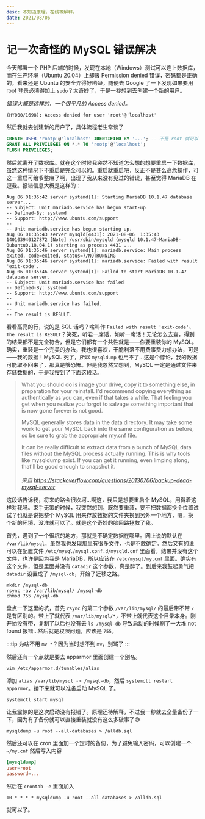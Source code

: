 ```yaml
---
desc: 不知道原理，在线等解释。
date: 2021/08/06
---
```


# 记一次奇怪的 MySQL 错误解决

今天部署一个 PHP 后端的时候，发现在本地（Windows）测试可以连上数据库，而在生产环境（Ubuntu 20.04）上却报 Permission denied 错误，密码都是正确的，看来还是 Ubuntu 的安全弄得好哟😅，随便去 Google 了一下发现如果要用 root 登录必须得加上 `sudo`？太奇妙了，于是一秒想到去创建一个新的用户。

*错误大概是这样的，一个很平凡的 Access denied。*

```log
(HY000/1698): Access denied for user 'root'@'localhost'
```

然后我就去创建新的用户了，具体流程老生常谈了

```sql
CREATE USER 'rootp'@'localhost' IDENTIFIED BY '...'; -- 不是 root 就可以，嘻嘻
GRANT ALL PRIVILEGES ON *.* TO 'rootp'@'localhost';
FLUSH PRIVILEGES;
```

然后就离开了数据库。就在这个时候我突然不知道怎么想的想要重启一下数据库，虽然这种情况下不重启是完全可以的。重启就重启吧，反正不是甚么高危操作，可这一重启可给爷整麻了啊，出现了我从来没有见过的错误，甚至觉得 MariaDB 在逗我。报错信息大概是这样的：

```log{8-9,17}
Aug 06 01:35:42 server systemd[1]: Starting MariaDB 10.1.47 database server...
-- Subject: Unit mariadb.service has begun start-up
-- Defined-By: systemd
-- Support: http://www.ubuntu.com/support
--
-- Unit mariadb.service has begun starting up.
Aug 06 01:35:43 server mysqld[4431]: 2021-08-06  1:35:43 140103940127872 [Note] /usr/sbin/mysqld (mysqld 10.1.47-MariaDB-0ubuntu0.18.04.1) starting as process 4431 ...
Aug 06 01:35:46 server systemd[1]: mariadb.service: Main process exited, code=exited, status=7/NOTRUNNING
Aug 06 01:35:46 server systemd[1]: mariadb.service: Failed with result 'exit-code'.
Aug 06 01:35:46 server systemd[1]: Failed to start MariaDB 10.1.47 database server.
-- Subject: Unit mariadb.service has failed
-- Defined-By: systemd
-- Support: http://www.ubuntu.com/support
--
-- Unit mariadb.service has failed.
--
-- The result is RESULT.
```

看看高亮的行，说的是 SQL 话吗？啥叫作 `Failed with result 'exit-code'`、`The result is RESULT`？笑死，听君一席话，如听一席话！无论怎么去查，得到的结果都不是完全符合，但是它们都有一个共性就是——你要重装你的 MySQL。确实，重装是一个完美的办法，我也很喜欢，干脆利落不用费事费力想办法，可是——我的数据！MySQL 死了，所以 `mysqldump` 也用不了...这是个悖论，我的数据可能取不回来了，那真是够恐怖。但是我忽然又想到，MySQL 一定是通过文件来存储数据的，于是我搜到了下面这段话。

> What you should do is image your drive, copy it to something else, in preparation for your reinstall. I'd recommend copying everything as authentically as you can, even if that takes a while. That feeling you get when you realize you forgot to salvage something important that is now gone forever is not good.
> 
> MySQL generally stores data in the data directory. It may take some work to get your MySQL back into the same configuration as before, so be sure to grab the appropriate my.cnf file.
> 
> It can be really difficult to extract data from a bunch of MySQL data files without the MySQL process actually running. This is why tools like mysqldump exist. If you can get it running, even limping along, that'll be good enough to snapshot it.
> <br><br>
> *来自 <https://stackoverflow.com/questions/20130706/backup-dead-mysql-server>*

这段话告诉我，将来的路会很坎坷...啊这，我只是想要重启个 MySQL，用得着这样对我吗。束手无策的时候，我突然想到，既然要重装，要不把数据都换个位置试试？也就是说把整个 MySQL 用来存放数据的文件夹换到另外一个地方，嗯，换个新的环境，没准就可以了。就是这个奇妙的脑回路拯救了我。

首先，遇到了一个很坑的地方，那就是不确定数据在哪里。网上说的默认在 `/var/lib/mysql`，虽然我也发现那里有很多文件，也是不敢确定。然后又有的说可以在配置文件 `/etc/mysql/mysql.conf.d/mysqld.cnf` 里面看，结果并没有这个文件，也许是因为我是 MariaDB，所以应该在 `/etc/mysql/my.cnf` 里面。确实有这个文件，但是里面并没有 `datadir` 这个参数，真是醉了。到后来我鼓起勇气把 `datadir` 设置成了 `/mysql-db`，开始了迁移之路。

```shell
mkdir /mysql-db
rsync -av /var/lib/mysql/ /mysql-db
chmod 755 /mysql-db
```

盘点一下这里的坑，首先 `rsync` 的第二个参数 `/var/lib/mysql/` 的最后带不带 `/` 是有区别的。带上了就代表 `/var/lib/mysql/*`，不带上就代表这个目录本身。刚开始没有带，复制了以后也没有去 `ls /mysql-db` 导致启动的时候刷了一大堆 not found 报错...然后就是权限问题，应该是 `755`。

:::tip
为啥不用 `mv *`？因为当时想不到 `mv`，别骂了
:::

然后还有一个点就是要去 apparmor 里面创建一个别名。

```shell
vim /etc/apparmor.d/tunables/alias
```

添加 `alias /var/lib/mysql -> /mysql-db`，然后 `systemctl restart apparmor`。接下来就可以准备启动 MySQL 了。

```shell
systemctl start mysql
```

让我震惊的是这次启动没有报错了。原理还待解释，不过我一秒就去全量备份了一下，因为有了备份就可以直接重装就没有这么多破事了😅

```shell
mysqldump -u root --all-databases > /alldb.sql
```

然后还可以在 cron 里面加一个定时的备份，为了避免输入密码，可以创建一个 `~/my.cnf` 然后写入内容

```conf
[mysqldump]
user=root
password=...
```

然后在 `crontab -e` 里面加入

```crontab
10 * * * * mysqldump -u root --all-databases > /alldb.sql
```

就可以了。